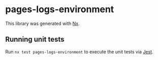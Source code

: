 # pages-logs-environment

This library was generated with [Nx](https://nx.dev).

## Running unit tests

Run `nx test pages-logs-environment` to execute the unit tests via [Jest](https://jestjs.io).
